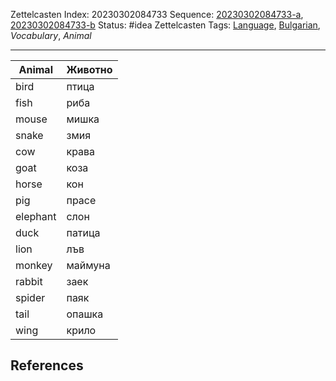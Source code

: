Zettelcasten Index: 20230302084733
Sequence: [20230302084733-a](20230302084733-a.md), [20230302084733-b](20230302084733-b.md)
Status: #idea
Zettelcasten Tags: [Language](../map-of-content/Language.md), [Bulgarian](../map-of-content/Bulgarian.md), *Vocabulary*, *Animal*

---

|Animal|Животно|
|------|--------------|
|bird|птица|
|fish|риба|
|mouse|мишка|
|snake|змия|
|cow|крава|
|goat|коза|
|horse|кон|
|pig|прасе|
|elephant|слон|
|duck|патица|
|lion|лъв|
|monkey|маймуна|
|rabbit|заек|
|spider|паяк|
|tail|опашка|
|wing|крило|

## References
